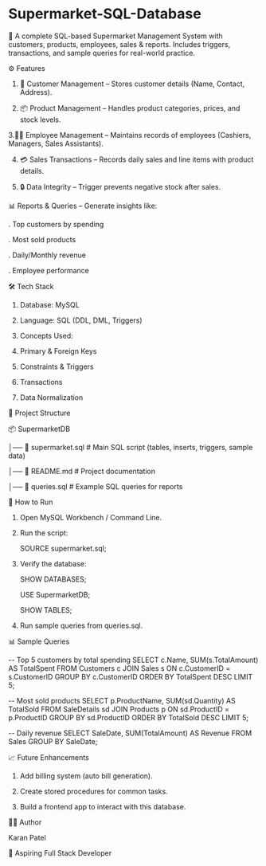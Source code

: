 # Supermarket-SQL-Database
🛒 A complete SQL-based Supermarket Management System with customers, products, employees, sales &amp; reports. Includes triggers, transactions, and sample queries for real-world practice.

⚙️ Features

  1. 👥 Customer Management – Stores customer details (Name, Contact, Address).

  2. 📦 Product Management – Handles product categories, prices, and stock levels.

  3.🧑‍💼 Employee Management – Maintains records of employees (Cashiers, Managers, Sales Assistants).

  4. 💳 Sales Transactions – Records daily sales and line items with product details.

  5. 🔒 Data Integrity – Trigger prevents negative stock after sales.

     

📊 Reports & Queries – Generate insights like:

   . Top customers by spending

   . Most sold products

   . Daily/Monthly revenue

   . Employee performance
   

🛠️ Tech Stack

1. Database: MySQL

2. Language: SQL (DDL, DML, Triggers)

3. Concepts Used:

4. Primary & Foreign Keys

5. Constraints & Triggers

6. Transactions

7. Data Normalization


📂 Project Structure

📦 SupermarketDB

 │── 📜 supermarket.sql       # Main SQL script (tables, inserts, triggers, sample data)
 
 │── 📜 README.md             # Project documentation
 
 │── 📜 queries.sql           # Example SQL queries for reports


 🚀 How to Run

1. Open MySQL Workbench / Command Line.

2. Run the script:

     SOURCE supermarket.sql;

3. Verify the database:

    SHOW DATABASES;
   
    USE SupermarketDB;
   
    SHOW TABLES;

4. Run sample queries from queries.sql.


📊 Sample Queries

-- Top 5 customers by total spending
SELECT c.Name, SUM(s.TotalAmount) AS TotalSpent
FROM Customers c
JOIN Sales s ON c.CustomerID = s.CustomerID
GROUP BY c.CustomerID
ORDER BY TotalSpent DESC
LIMIT 5;

-- Most sold products
SELECT p.ProductName, SUM(sd.Quantity) AS TotalSold
FROM SaleDetails sd
JOIN Products p ON sd.ProductID = p.ProductID
GROUP BY sd.ProductID
ORDER BY TotalSold DESC
LIMIT 5;

-- Daily revenue
SELECT SaleDate, SUM(TotalAmount) AS Revenue
FROM Sales
GROUP BY SaleDate;


📈 Future Enhancements

1. Add billing system (auto bill generation).

2. Create stored procedures for common tasks.

3. Build a frontend app to interact with this database.


👨‍💻 Author

Karan Patel

💼 Aspiring Full Stack Developer
